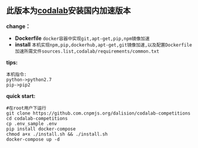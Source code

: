 <!--
 * @Author: Dilision
 * @Date: 2021-11-13 11:09:58
 * @Description: 
-->


## 此版本为[codalab](https://github.com/codalab/codalab-competitions)安装国内加速版本

**change：**

- **Dockerfile** `docker容器中实现git,apt-get,pip,npm镜像加速`
- **install**         `本机实现npm,pip,dockerhub,apt-get,git镜像加速,以及配置Dockerfile加速所需文件sources.list,codalab/requirements/common.txt`

**tips:**

```
本机指令:
python->python2.7
pip->pip2
```

**quick start:**

```
#在root用户下运行
git clone https://github.com.cnpmjs.org/dalision/codalab-competitions
cd codalab-competitions
cp .env_sample .env
pip install docker-compose
chmod a+x ./install.sh && ./install.sh
docker-compose up -d
```


